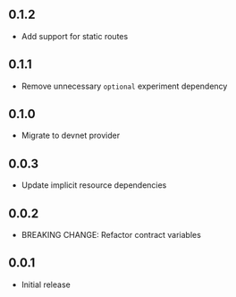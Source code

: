 ## 0.1.2

- Add support for static routes

## 0.1.1

- Remove unnecessary `optional` experiment dependency

## 0.1.0

- Migrate to devnet provider

## 0.0.3

- Update implicit resource dependencies

## 0.0.2

- BREAKING CHANGE: Refactor contract variables

## 0.0.1

- Initial release
